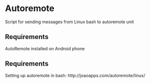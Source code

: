 # Autoremote
Script for sending messages from Linux bash to autoremote unit

<h2> Requirements</h2>
<p>AutoRemote installed on Android phone</p>

<h2> Requirements</h2>
<p>Setting up autoremote in bash: http://joaoapps.com/autoremote/linux/</p>
